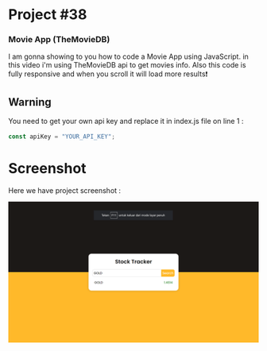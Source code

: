 # Project #38

### Movie App (TheMovieDB)
I am gonna showing to you how to code a Movie App using JavaScript. in this video i'm using TheMovieDB api to get movies info. Also this code is fully responsive and when you scroll it will load more results❗️

## Warning
You need to get your own api key and replace it in index.js file on line 1 :

```javascript
const apiKey = "YOUR_API_KEY";
```

# Screenshot
Here we have project screenshot :

![screenshot](result.png)
